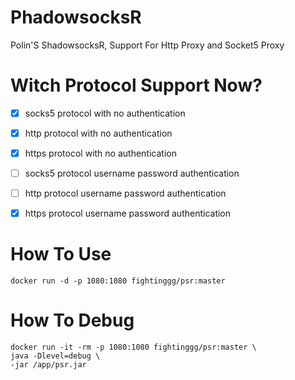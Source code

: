 # PhadowsocksR
Polin'S ShadowsocksR, Support For Http Proxy and Socket5 Proxy

# Witch Protocol Support Now?
- [x] socks5 protocol with no authentication
- [x] http protocol with no authentication
- [x] https protocol with no authentication
- [ ] socks5 protocol username password authentication
- [ ] http protocol username password authentication
- [x] https protocol username password authentication



# How To Use
```shell
docker run -d -p 1080:1080 fightinggg/psr:master
```

# How To Debug
```shell
docker run -it -rm -p 1080:1080 fightinggg/psr:master \
java -Dlevel=debug \
-jar /app/psr.jar
```

